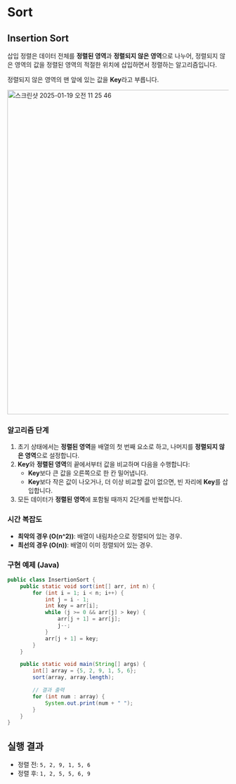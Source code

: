 # Sort

## Insertion Sort

삽입 정렬은 데이터 전체를 **정렬된 영역**과 **정렬되지 않은 영역**으로 나누어, 정렬되지 않은 영역의 값을 정렬된 영역의 적절한 위치에 삽입하면서 정렬하는 알고리즘입니다.

정렬되지 않은 영역의 맨 앞에 있는 값을 **Key**라고 부릅니다.

<img width="739" alt="스크린샷 2025-01-19 오전 11 25 46" src="https://github.com/user-attachments/assets/f522ef6d-8f8d-4410-93b0-1410594c9001" />


### 알고리즘 단계
1. 초기 상태에서는 **정렬된 영역**을 배열의 첫 번째 요소로 하고, 나머지를 **정렬되지 않은 영역**으로 설정합니다.
2. **Key**와 **정렬된 영역**의 끝에서부터 값을 비교하며 다음을 수행합니다:
    - **Key**보다 큰 값을 오른쪽으로 한 칸 밀어냅니다.
    - **Key**보다 작은 값이 나오거나, 더 이상 비교할 값이 없으면, 빈 자리에 **Key**를 삽입합니다.
3. 모든 데이터가 **정렬된 영역**에 포함될 때까지 2단계를 반복합니다.

### 시간 복잡도
- **최악의 경우 (O(n^2))**: 배열이 내림차순으로 정렬되어 있는 경우.
- **최선의 경우 (O(n))**: 배열이 이미 정렬되어 있는 경우.

### 구현 예제 (Java)
```java
public class InsertionSort {
    public static void sort(int[] arr, int n) {
        for (int i = 1; i < n; i++) {
            int j = i - 1;
            int key = arr[i];
            while (j >= 0 && arr[j] > key) {
                arr[j + 1] = arr[j];
                j--;
            }
            arr[j + 1] = key;
        }
    }

    public static void main(String[] args) {
        int[] array = {5, 2, 9, 1, 5, 6};
        sort(array, array.length);

        // 결과 출력
        for (int num : array) {
            System.out.print(num + " ");
        }
    }
}
```

## 실행 결과
- 정렬 전: `5, 2, 9, 1, 5, 6`
- 정렬 후: `1, 2, 5, 5, 6, 9`

